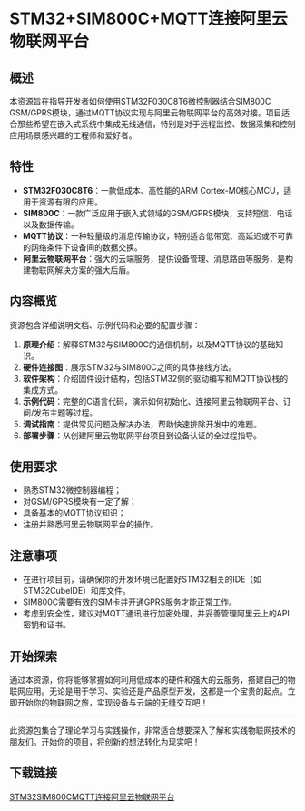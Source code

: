 # STM32+SIM800C+MQTT连接阿里云物联网平台

## 概述

本资源旨在指导开发者如何使用STM32F030C8T6微控制器结合SIM800C GSM/GPRS模块，通过MQTT协议实现与阿里云物联网平台的高效对接。项目适合那些希望在嵌入式系统中集成无线通信，特别是对于远程监控、数据采集和控制应用场景感兴趣的工程师和爱好者。

## 特性

- **STM32F030C8T6**：一款低成本、高性能的ARM Cortex-M0核心MCU，适用于资源有限的应用。
- **SIM800C**：一款广泛应用于嵌入式领域的GSM/GPRS模块，支持短信、电话以及数据传输。
- **MQTT协议**：一种轻量级的消息传输协议，特别适合低带宽、高延迟或不可靠的网络条件下设备间的数据交换。
- **阿里云物联网平台**：强大的云端服务，提供设备管理、消息路由等服务，是构建物联网解决方案的强大后盾。

## 内容概览

资源包含详细说明文档、示例代码和必要的配置步骤：

1. **原理介绍**：解释STM32与SIM800C的通信机制，以及MQTT协议的基础知识。
2. **硬件连接图**：展示STM32与SIM800C之间的具体接线方法。
3. **软件架构**：介绍固件设计结构，包括STM32侧的驱动编写和MQTT协议栈的集成方式。
4. **示例代码**：完整的C语言代码，演示如何初始化、连接阿里云物联网平台、订阅/发布主题等过程。
5. **调试指南**：提供常见问题及解决办法，帮助快速排除开发中的难题。
6. **部署步骤**：从创建阿里云物联网平台项目到设备认证的全过程指导。

## 使用要求

- 熟悉STM32微控制器编程；
- 对GSM/GPRS模块有一定了解；
- 具备基本的MQTT协议知识；
- 注册并熟悉阿里云物联网平台的操作。

## 注意事项

- 在进行项目前，请确保你的开发环境已配置好STM32相关的IDE（如STM32CubeIDE）和库文件。
- SIM800C需要有效的SIM卡并开通GPRS服务才能正常工作。
- 考虑到安全性，建议对MQTT通讯进行加密处理，并妥善管理阿里云上的API密钥和证书。

## 开始探索

通过本资源，你将能够掌握如何利用低成本的硬件和强大的云服务，搭建自己的物联网应用。无论是用于学习、实验还是产品原型开发，这都是一个宝贵的起点。立即开始你的物联网之旅，实现设备与云端的无缝交互吧！

---

此资源包集合了理论学习与实践操作，非常适合想要深入了解和实践物联网技术的朋友们。开始你的项目，将创新的想法转化为现实吧！

## 下载链接

[STM32SIM800CMQTT连接阿里云物联网平台](https://pan.quark.cn/s/aedbade94f5f)
